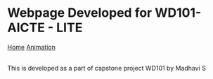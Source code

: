 <link rel="stylesheet" href="nindex.css">
<h1 class= "my-title"> Webpage Developed for WD101-AICTE - LITE  </h1>

<div class="topnav">
    <a class="active" href="Index.html">Home</a>
    <a class ="active" href="nAnimation.html">Animation</a>
    <br>
     <link rel="stylesheet" href="nindex.css" >

<body>
    <br>
    <p class = "p">This is developed as a part of capstone project WD101 by <bold>  Madhavi S</bold></p>

<!----<canvas id="my-canvas" width="500" height="500"></canvas>
  <div>
    <div><button class="kick"   id="kick">Kick (Left Arrow Key)</button></div>

    <div><button class="punch"  id="punch">Punch (Right Arrow Key)</button></div>  

    <div>
      <button class="forward"  id="forward">Forward (Up Arrow Key)</button>
    </div>

    <div>
      <button class="backward"   id="backward">
        Backward (Down Arrow Key)
      </button>
    </div>

    <div><button class="block"  id="block">Block (Spacebar)</button></div>

  </div>

  <div class="backgroundImage" ></div>-->

</body>
<script type="text/javascript" src="/nanimation.js"></script>


</div>
  
  

